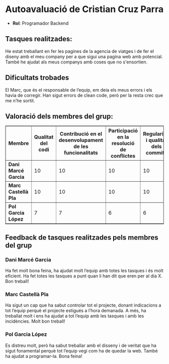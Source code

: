 # Autoavaluació de Cristian Cruz Parra

- **Rol**: Programador Backend

## Tasques realitzades:

He estat treballant en fer les pagines de la agencia de viatges i de fer el diseny amb el meu company per a que sigui una pagina web amb potencial. També he ajudat als meus companys amb coses que no s'ensortien.

## Dificultats trobades

El Marc, que és el responsable de l’equip, em deia els meus errors i els havia de corregir. Han sigut errors de clean code, però per la resta crec que me n’he sortit.

## Valoració dels membres del grup:

<table border="1" cellspacing="0" cellpadding="8">
  <thead>
    <tr>
      <th>Membre</th>
      <th>Qualitat del codi</th>
      <th>Contribució en el desenvolupament de les funcionalitats</th>
      <th>Participació en la resolució de conflictes</th>
      <th>Regularitat i qualitat dels commits</th>
      <th>Nota final</th>
    </tr>
  </thead>
  <tbody>
    <tr>
      <td><strong>Dani Marcé Garcia</strong></td>
      <td>10</td>
      <td>10</td>
      <td>10</td>
      <td>10</td>
      <td>40/40</td>
    </tr>
    <tr>
      <td><strong>Marc Castellà Pla</strong></td>
      <td>10</td>
      <td>10</td>
      <td>10</td>
      <td>10</td>
      <td>40/40</td>
    </tr>
      <tr>
      <td><strong>Pol Garcia López</strong></td>
      <td>7</td>
      <td>7</td>
      <td>6</td>
      <td>6</td>
      <td>26/40</td>
    </tr>
  </tbody>
</table>

## Feedback de tasques realitzades pels membres del grup

### Dani Marcé Garcia
Ha fet molt bona feina, ha ajudat molt l’equip amb totes les tasques i és molt eficient. Ha fet totes les tasques a punt quan li han dit que eren per al dia X. Bon treball!
### Marc Castellà Pla
Ha sigut un cap que ha sabut controlar tot el projecte, donant indicacions a tot l’equip perquè el projecte estigués a l’hora demanada. A més, ha treballat molt i ens ha ajudat a tot l’equip amb les tasques i amb les incidències. Molt bon treball!
### Pol Garcia López
Es distreu molt, però ha sabut treballar amb el disseny i de veritat que ha sigut fonamental perquè tot l’equip vegi com ha de quedar la web. També ha ajudat a programar-la. Bona feina!
